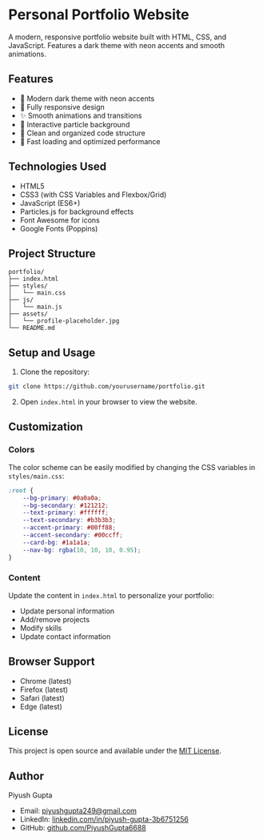 # Personal Portfolio Website

A modern, responsive portfolio website built with HTML, CSS, and JavaScript. Features a dark theme with neon accents and smooth animations.

## Features

- 🎨 Modern dark theme with neon accents
- 📱 Fully responsive design
- ✨ Smooth animations and transitions
- 🌟 Interactive particle background
- 📝 Clean and organized code structure
- 🚀 Fast loading and optimized performance

## Technologies Used

- HTML5
- CSS3 (with CSS Variables and Flexbox/Grid)
- JavaScript (ES6+)
- Particles.js for background effects
- Font Awesome for icons
- Google Fonts (Poppins)

## Project Structure

```
portfolio/
├── index.html
├── styles/
│   └── main.css
├── js/
│   └── main.js
├── assets/
│   └── profile-placeholder.jpg
└── README.md
```

## Setup and Usage

1. Clone the repository:
```bash
git clone https://github.com/yourusername/portfolio.git
```

2. Open `index.html` in your browser to view the website.

## Customization

### Colors
The color scheme can be easily modified by changing the CSS variables in `styles/main.css`:

```css
:root {
    --bg-primary: #0a0a0a;
    --bg-secondary: #121212;
    --text-primary: #ffffff;
    --text-secondary: #b3b3b3;
    --accent-primary: #00ff88;
    --accent-secondary: #00ccff;
    --card-bg: #1a1a1a;
    --nav-bg: rgba(10, 10, 10, 0.95);
}
```

### Content
Update the content in `index.html` to personalize your portfolio:
- Update personal information
- Add/remove projects
- Modify skills
- Update contact information

## Browser Support

- Chrome (latest)
- Firefox (latest)
- Safari (latest)
- Edge (latest)

## License

This project is open source and available under the [MIT License](LICENSE).

## Author

Piyush Gupta
- Email: piyushgupta249@gmail.com
- LinkedIn: [linkedin.com/in/piyush-gupta-3b6751256](https://linkedin.com/in/piyush-gupta-3b6751256)
- GitHub: [github.com/PiyushGupta6688](https://github.com/PiyushGupta6688) 